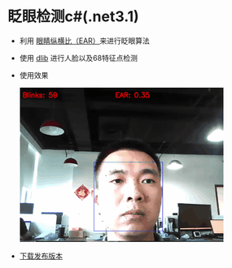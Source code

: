 ﻿# 眨眼检测c#(.net3.1) 
* 利用 [眼睛纵横比（EAR）](http://vision.fe.uni-lj.si/cvww2016/proceedings/papers/05.pdf?spm=a2c6h.12873639.article-detail.9.7cba3329OtWn6S&file=05.pdf)来进行眨眼算法
* 使用 [dlib](https://github.com/davisking/dlib) 进行人脸以及68特征点检测
* 使用效果

	![image](Resource/动画.gif)
* [下载发布版本](https://github.com/laolaolulu/faceAction/releases)